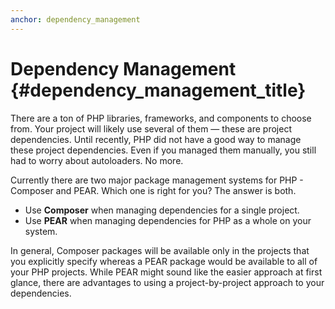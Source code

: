 ```yaml
---
anchor: dependency_management
---
```


# Dependency Management {#dependency_management_title}

There are a ton of PHP libraries, frameworks, and components to choose from. Your project will likely use several of them — these are project dependencies. Until recently, PHP did not have a good way to manage these project dependencies. Even if you managed them manually, you still had to worry about autoloaders. No more.

Currently there are two major package management systems for PHP - Composer and PEAR. Which one is right for you? The answer is both.

 * Use **Composer** when managing dependencies for a single project.
 * Use **PEAR** when managing dependencies for PHP as a whole on your system.

In general, Composer packages will be available only in the projects that you explicitly specify whereas a PEAR package would be available to all of your PHP projects. While PEAR might sound like the easier approach at first glance, there are advantages to using a project-by-project approach to your dependencies.
